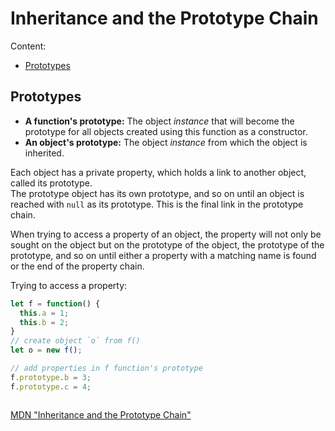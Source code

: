 # Inheritance and the Prototype Chain

Content:

- [Prototypes](#prototypes)

## <a name="prototypes"></a> Prototypes

- **A function's prototype:** The object *instance* that will become the prototype for all objects created using this function as a constructor.
- **An object's prototype:** The object *instance* from which the object is inherited.

Each object has a private property, which holds a link to another object, called its prototype.  
The prototype object has its own prototype, and so on until an object is reached with `null` as its prototype. This is the final link in the prototype chain.

When trying to access a property of an object, the property will not only be sought on the object but on the prototype of the object, the prototype of the prototype, and so on until either a property with a matching name is found or the end of the property chain.

Trying to access a property:

```js
let f = function() {
  this.a = 1;
  this.b = 2;
}
// create object `o` from f()
let o = new f();

// add properties in f function's prototype
f.prototype.b = 3;
f.prototype.c = 4;



```

[MDN "Inheritance and the Prototype Chain"](https://developer.mozilla.org/en-US/docs/Web/JavaScript/Inheritance_and_the_prototype_chain)
